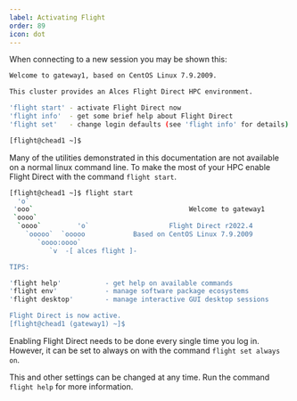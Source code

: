 ```yaml
---
label: Activating Flight
order: 89
icon: dot
---
```


When connecting to a new session you may be shown this:

```bash
Welcome to gateway1, based on CentOS Linux 7.9.2009.

This cluster provides an Alces Flight Direct HPC environment.

'flight start' - activate Flight Direct now
'flight info'  - get some brief help about Flight Direct
'flight set'   - change login defaults (see 'flight info' for details)

[flight@chead1 ~]$
```

Many of the utilities demonstrated in this documentation are not available on a normal linux command line. To make the most of your HPC enable Flight Direct with the command `flight start`.

```bash
[flight@chead1 ~]$ flight start
  'o`
 'ooo`                                       Welcome to gateway1
 `oooo`
  `oooo`         'o`                    Flight Direct r2022.4
    `ooooo`  `ooooo            Based on CentOS Linux 7.9.2009
       `oooo:oooo`
          `v  -[ alces flight ]-

TIPS:

'flight help'           - get help on available commands
'flight env'            - manage software package ecosystems
'flight desktop'        - manage interactive GUI desktop sessions

Flight Direct is now active.
[flight@chead1 (gateway1) ~]$
```

Enabling Flight Direct needs to be done every single time you log in. However, it can be set to always on with the command `flight set always on`.

This and other settings can be changed at any time. Run the command `flight help` for more information.